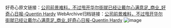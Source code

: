 好奇心原文链接：[公司前景难料，不过甩开华尔街就已经让戴尔心满意足_商业_好奇心日报-Quentin Hardy](https://www.qdaily.com/articles/3311.html)
WebArchive归档链接：[公司前景难料，不过甩开华尔街就已经让戴尔心满意足_商业_好奇心日报-Quentin Hardy](http://web.archive.org/web/20190623151923/https://www.qdaily.com/articles/3311.html)
![image](http://ww3.sinaimg.cn/large/007d5XDply1g3v9fu22c2j30u05c0u0x)